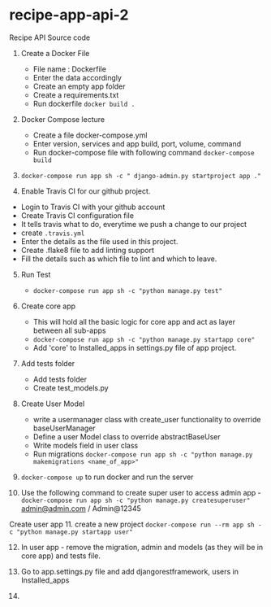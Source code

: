 # recipe-app-api-2
Recipe API Source code


1. Create a Docker File
    - File name : Dockerfile
    - Enter the data accordingly
    - Create an empty app folder
    - Create a requirements.txt
    - Run dockerfile
        `docker build .`
      

2. Docker Compose lecture
   
   - Create a file docker-compose.yml
   - Enter version, services and app build, port, volume, command
   - Run docker-compose file with following command
   `docker-compose build`

3. `docker-compose run app sh -c " django-admin.py startproject app ." `
      
4.  Enable Travis CI for our github project.
   - Login to Travis CI with your github account
   - Create Travis CI configuration file
   - It tells travis what to do, everytime we push a change to our project
   - create `.travis.yml`
   - Enter the details as the file used in this project.
   - Create .flake8 file to add linting support
   - Fill the details such as which file to lint and which to leave.

5. Run Test

   - ```docker-compose run app sh -c "python manage.py test" ```

6. Create core app
   - This will hold all the basic logic for core app and act as layer between all sub-apps
   - `docker-compose run app sh -c "python manage.py startapp core" `
   - Add 'core' to Installed_apps in settings.py file of app project.
   
7. Add tests folder
   - Add tests folder
   - Create test_models.py
   

8. Create User Model
   - write a usermanager class with create_user functionality to override baseUserManager
   - Define a user Model class to override abstractBaseUser
   - Write models field in user class
   - Run migrations
      `docker-compose run app sh -c "python manage.py makemigrations <name_of_app>"`
     
9. `docker-compose up` to run docker and run the server

10. Use the following command to create super user to access admin app - 
    `docker-compose run app sh -c "python manage.py createsuperuser"`
    admin@admin.com / Admin@12345
   
Create user app 
11. create a new project
   `docker-compose run --rm app sh -c "python manage.py startapp user"`
    
12. In user app - remove the migration, admin and models (as they will be in core app) and tests file.

13. Go to app.settings.py file and add djangorestframework, users in Installed_apps

14. 